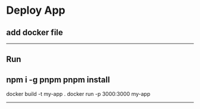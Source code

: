 # Deploy App

## add docker file


---
## Run 
npm i -g pnpm
pnpm install
---

docker build -t my-app .
docker run -p 3000:3000 my-app

---




